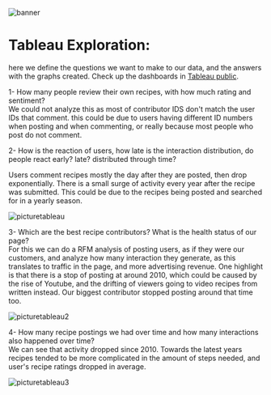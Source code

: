 ![banner](https://github.com/Alex-Skp/Recipe-Popularity-Predictor-work-in-progress/blob/main/images/vongole-banner.png?raw=true)

# Tableau Exploration:
here we define the questions we want to make to our data, and the answers with the graphs created. Check up the dashboards in [Tableau public](https://public.tableau.com/profile/alex2690#!/vizhome/AnalysisofFood_comrecipedatabaseanduserinteractions/AnalysisofFood_comrecipedatabase).


1- How many people review their own recipes, with how much rating and sentiment?    
We could not analyze this as most of contributor IDS don't match the user IDs that comment. this could be due to users having different ID numbers when posting and when commenting, or really because most people who post do not comment.   

2- How is the reaction of users, how late is the interaction distribution, do people react early? late? distributed through time?  

Users comment recipes mostly the day after they are posted, then drop exponentially. There is a small surge of activity every year after the recipe was submitted. This could be due to the recipes being posted and searched for in a yearly season. 

![picturetableau](https://github.com/Alex-Skp/Recipe-Popularity-Predictor-work-in-progress/blob/main/images/inter-with-recipes.JPG?raw=true)


3- Which are the best recipe contributors? What is the health status of our page?   
For this we can do a RFM analysis of posting users, as if they were our customers, and analyze how many interaction they generate, as this translates to traffic in the page, and more advertising revenue.
One highlight is that there is a stop of posting at around 2010, which could be caused by the rise of Youtube, and the drifting of viewers going to video recipes from written instead. Our biggest contributor stopped posting around that time too.  

![picturetableau2](https://github.com/Alex-Skp/Recipe-Popularity-Predictor-work-in-progress/blob/main/images/RFM-contributors.JPG?raw=true) 



4- How many recipe postings we had over time and how many interactions also happened over time?  
We can see that activity dropped since 2010. Towards the latest years recipes tended to be more complicated in the amount of steps needed, and user's recipe ratings dropped in average.  

![picturetableau3](https://github.com/Alex-Skp/Recipe-Popularity-Predictor-work-in-progress/blob/main/images/data-span.JPG?raw=true)  


